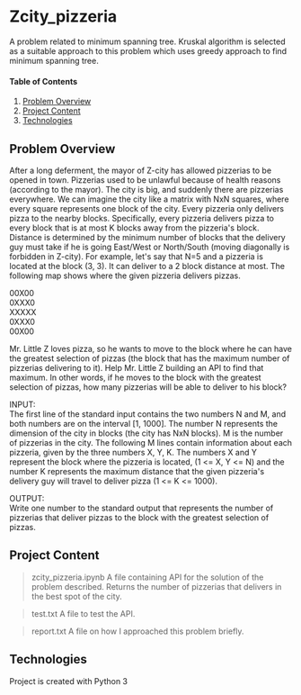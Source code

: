 # Zcity_pizzeria

A problem related to minimum spanning tree. Kruskal algorithm is selected as a suitable approach to this problem which uses greedy approach to find minimum spanning tree.

#### Table of Contents

1. [Problem Overview](#Problem-overview)
2. [Project Content](#project-content)
3. [Technologies](#Technologies)

## Problem Overview
After a long deferment, the mayor of Z-city has allowed pizzerias to be opened in town. Pizzerias used to be unlawful because of health reasons (according to the mayor). The city is big, and suddenly there are pizzerias everywhere. We can imagine the city like a matrix with NxN squares, where every square represents one block of the city. Every pizzeria only delivers pizza to the nearby blocks. Specifically, every pizzeria delivers pizza to every block that is at most K blocks away from the pizzeria's block. Distance is determined by the minimum number of blocks that the delivery guy must take if he is going East/West or North/South (moving diagonally is forbidden in Z-city). For example, let's say that N=5 and a pizzeria is located at the block (3, 3). It can deliver to a 2 block distance at most. The following map shows where the given pizzeria delivers pizzas.  
  
00X00  
0XXX0  
XXXXX  
0XXX0  
00X00  
  
Mr. Little Z loves pizza, so he wants to move to the block where he can have the greatest selection of pizzas (the block that has the maximum number of pizzerias delivering to it). Help Mr. Little Z building an API to find that maximum. In other words, if he moves to the block with the greatest selection of pizzas, how many pizzerias will be able to deliver to his block?  
  
INPUT:  
The first line of the standard input contains the two numbers N and M, and both numbers are on the interval [1, 1000]. The number N represents the dimension of the city in blocks (the city has NxN blocks). M is the number of pizzerias in the city. The following M lines contain information about each pizzeria, given by the three numbers X, Y, K. The numbers X and Y represent the block where the pizzeria is located, (1 <= X, Y <= N) and the number K represents the maximum distance that the given pizzeria's delivery guy will travel to deliver pizza (1 <= K <= 1000).  
  
OUTPUT:  
Write one number to the standard output that represents the number of pizzerias that deliver pizzas to the block with the greatest selection of pizzas.

## Project Content

> zcity_pizzeria.ipynb A file containing API for the solution of the problem described. Returns the number of pizzerias that delivers in the best spot of the city.

> test.txt A file to test the API.

> report.txt A file on how I approached this problem briefly.

## Technologies

Project is created with Python 3

